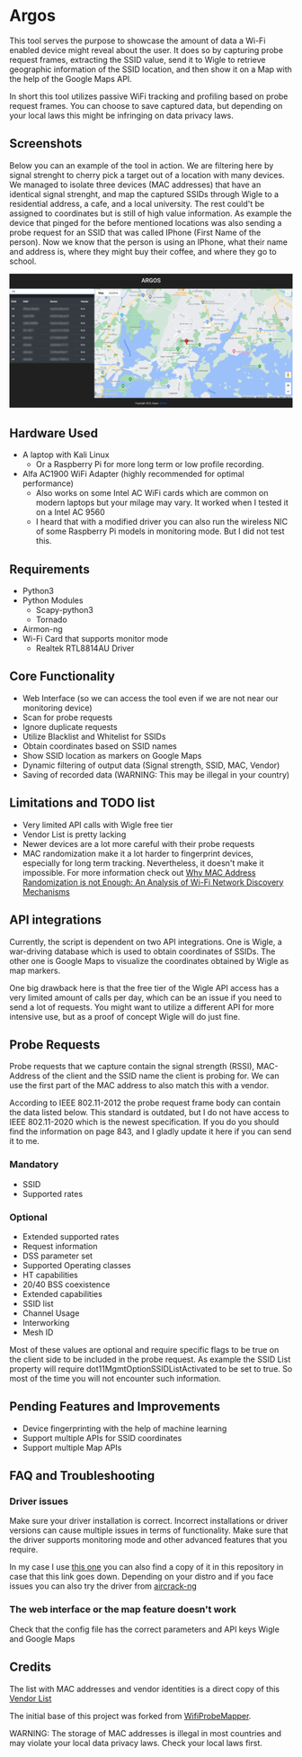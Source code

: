 # Argos

This tool serves the purpose to showcase the amount of data a Wi-Fi enabled device might reveal about the user. It does so by capturing probe request frames, extracting the SSID value, send it to Wigle to retrieve geographic information of the SSID location, and then show it on a Map with the help of the Google Maps API.

In short this tool utilizes passive WiFi tracking and profiling based on probe request frames. You can choose to save captured data, but depending on your local laws this might be infringing on data privacy laws.

## Screenshots

Below you can an example of the tool in action. We are filtering here by signal strenght to cherry pick a target out of a location with many devices. We managed to isolate three devices (MAC addresses) that have an identical signal strenght, and map the captured SSIDs through Wigle to a residential address, a cafe, and a local university. The rest could't be assigned to coordinates but is still of high value information. As example the device that pinged for the before mentioned locations was also sending a probe request for an SSID that was called IPhone (First Name of the person). Now we know that the person is using an IPhone, what their name and address is, where they might buy their coffee, and where they go to school.

![Web UI](https://github.com/mh37/Argos/blob/Development/Reports/Pictures/argos-webUI.png?raw=true)

## Hardware Used

- A laptop with Kali Linux
  - Or a Raspberry Pi for more long term or low profile recording.
- Alfa AC1900 WiFi Adapter (highly recommended for optimal performance)
  - Also works on some Intel AC WiFi cards which are common on modern laptops but your milage may vary. It worked when I tested it on a Intel AC 9560
  - I heard that with a modified driver you can also run the wireless NIC of some Raspberry Pi models in monitoring mode. But I did not test this.

## Requirements

- Python3
- Python Modules
  - Scapy-python3
  - Tornado
- Airmon-ng
- Wi-Fi Card that supports monitor mode
  - Realtek RTL8814AU Driver

## Core Functionality

- Web Interface (so we can access the tool even if we are not near our monitoring device)
- Scan for probe requests
- Ignore duplicate requests
- Utilize Blacklist and Whitelist for SSIDs
- Obtain coordinates based on SSID names
- Show SSID location as markers on Google Maps
- Dynamic filtering of output data (Signal strength, SSID, MAC, Vendor)
- Saving of recorded data (WARNING: This may be illegal in your country)

## Limitations and TODO list

- Very limited API calls with Wigle free tier
- Vendor List is pretty lacking 
- Newer devices are a lot more careful with their probe requests
- MAC randomization make it a lot harder to fingerprint devices, especially for long term tracking. Nevertheless, it doesn't make it impossible. For more information check out [Why MAC Address Randomization is not Enough:
  An Analysis of Wi-Fi Network Discovery Mechanisms](https://papers.mathyvanhoef.com/asiaccs2016.pdfhttps:/)

## API integrations

Currently, the script is dependent on two API integrations. One is Wigle, a war-driving database which is used to obtain coordinates of SSIDs. The other one is Google Maps to visualize the coordinates obtained by Wigle as map markers.

One big drawback here is that the free tier of the Wigle API access has a very limited amount of calls per day, which can be an issue if you need to send a lot of requests. You might want to utilize a different API for more intensive use, but as a proof of concept Wigle will do just fine.

## Probe Requests

Probe requests that we capture contain the signal strength (RSSI), MAC-Address of the client and the SSID name the client is probing for. We can use the first part of the MAC address to also match this with a vendor.

According to IEEE 802.11-2012 the probe request frame body can contain the data listed below. This standard is outdated, but I do not have access to IEEE 802.11-2020 which is the newest specification. If you do you should find the information on page 843, and I gladly update it here if you can send it to me. 

### Mandatory
- SSID
- Supported rates
### Optional
- Extended supported rates 
- Request information
- DSS parameter set
- Supported Operating classes
- HT capabilities
- 20/40 BSS coexistence
- Extended capabilities
- SSID list 
- Channel Usage
- Interworking
- Mesh ID

Most of these values are optional and require specific flags to be true on the client side to be included in the probe request. As example the SSID List property will require dot11MgmtOptionSSIDListActivated to be set to true. So most of the time you will not encounter such information.

## Pending Features and Improvements
- Device fingerprinting with the help of machine learning
- Support multiple APIs for SSID coordinates 
- Support multiple Map APIs
## FAQ and Troubleshooting

### Driver issues

Make sure your driver installation is correct. Incorrect installations or driver versions can cause multiple issues in terms of functionality. Make sure that the driver supports monitoring mode and other advanced features that you require.

In my case I use [this one](https://gitlab.com/kalilinux/packages/realtek-rtl8814au-dkms) you can also find a copy of it in this repository in case that this link goes down. Depending on your distro and if you face issues you can also try the driver from [aircrack-ng](https://github.com/aircrack-ng/rtl8812au)

### The web interface or the map feature doesn't work

Check that the config file has the correct parameters and API keys Wigle and Google Maps

## Credits

The list with MAC addresses and vendor identities is a direct copy of this [Vendor List](https://gist.github.com/aallan/b4bb86db86079509e6159810ae9bd3e4)

The initial base of this project was forked from [WifiProbeMapper](https://github.com/smythtech/WifiProbeMapperhttps:/).

WARNING: The storage of MAC addresses is illegal in most countries and may violate your local data privacy laws. Check your local laws first.
